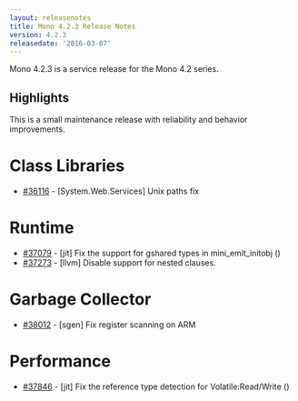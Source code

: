 ```yaml
---
layout: releasenotes
title: Mono 4.2.3 Release Notes
version: 4.2.3
releasedate: '2016-03-07'
---
```


Mono 4.2.3 is a service release for the Mono 4.2 series.

Highlights
----------

This is a small maintenance release with reliability and behavior improvements.

Class Libraries
===============
* [#36116](https://bugzilla.xamarin.com/show_bug.cgi?id=36116) - [System.Web.Services] Unix paths fix

Runtime
=======

* [#37079](https://bugzilla.xamarin.com/show_bug.cgi?id=37079) - [jit] Fix the support for gshared types in mini_emit_initobj ()
* [#37273](https://bugzilla.xamarin.com/show_bug.cgi?id=37273) - [llvm] Disable support for nested clauses.

Garbage Collector
=================

* [#38012](https://bugzilla.xamarin.com/show_bug.cgi?id=38012) - [sgen] Fix register scanning on ARM

Performance
===========

* [#37846](https://bugzilla.xamarin.com/show_bug.cgi?id=37846) - [jit] Fix the reference type detection for Volatile:Read/Write ()